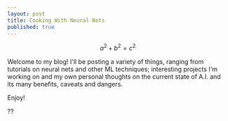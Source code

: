 ```yaml
---
layout: post
title: Cooking With Neural Nets
published: true
---
```

<script type="text/javascript" async
  src="https://cdnjs.cloudflare.com/ajax/libs/mathjax/2.7.2/MathJax.js?config=TeX-MML-AM_CHTML">
</script>


$$a^2 + b^2 = c^2$$

Welcome to my blog! I'll be posting a variety of things, ranging from tutorials on neural nets and other ML techniques; interesting projects I'm working on and my own personal thoughts on the current state of A.I. and its many benefits, caveats and dangers. 

Enjoy!

??
